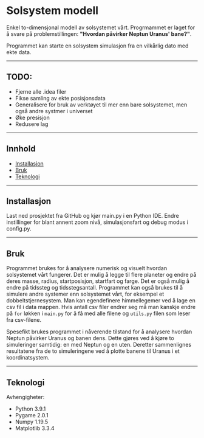 # Solsystem modell

Enkel to-dimensjonal modell av solsystemet vårt. Progrmammet er laget for å svare på problemstillingen:
**"Hvordan påvirker Neptun Uranus' bane?"**. 

Programmet kan starte en solsystem simulasjon fra en vilkårlig dato med ekte data.

___
## TODO:
* Fjerne alle .idea filer
* Fikse samling av ekte posisjonsdata
* Generalisere for bruk av verktøyet til mer enn bare solsystemet, men også andre systmer i universet
* Øke presisjon
* Redusere lag

___

## Innhold

* [Installasjon](#Installasjon)
* [Bruk](#Bruk)
* [Teknologi](#Teknologi)

___

## Installasjon

Last ned prosjektet fra GitHub og kjør main.py i en Python IDE. Endre instillinger for blant annent zoom nivå, simulasjonsfart og debug modus i config.py.

___

## Bruk

Programmet brukes for å analysere numerisk og visuelt hvordan solsystemet vårt fungerer. Det er mulig å legge til flere
planeter og endre på deres masse, radius, startposisjon, startfart og farge. Det er også mulig å endre på tidssteg og
tidsstegsantall. Programmet kan også brukes til å simulere andre systemer enn solsystemet vårt, for eksempel et
dobbeltstjernesystem. Man kan egendefinere himmellegemer ved å lage en csv fil i data mappen. Hvis antall csv filer
endrer seg må man kanskje endre på `for` løkken i `main.py` for å få med alle filene og `utils.py` filen som leser fra
csv-filene.

Spesefikt brukes programmet i nåverende tilstand for å analysere hvordan Neptun påvirker Uranus og banen dens. Dette
gjøres ved å kjøre to simuleringer samtidig: en med Neptun og en uten. Deretter sammenlignes resultatene fra de to
simuleringene ved å plotte banene til Uranus i et koordinatsystem.
___

## Teknologi

Avhengigheter:
* Python 3.9.1
* Pygame 2.0.1
* Numpy 1.19.5
* Matplotlib 3.3.4
